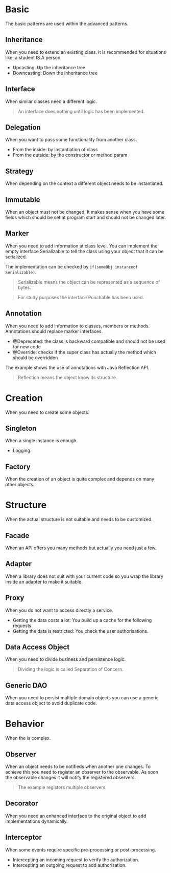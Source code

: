 # Basic
The basic patterns are used within the advanced patterns.

## Inheritance
When you need to extend an existing class. It is recommended for situations like: a student IS A person.

* Upcasting: Up the inheritance tree
* Downcasting: Down the inheritance tree

## Interface
When similar classes need a different logic.

> An interface does nothing until logic has been implemented.

## Delegation
When you want to pass some functionality from another class.

* From the inside: by instantiation of class
* From the outside: by the constructor or method param

## Strategy
When depending on the context a different object needs to be instantiated.

## Immutable
When an object must not be changed. It makes sense when you have some fields which should be set at program start and should not be changed later.

## Marker
When you need to add information at class level. You can implement the empty interface Serializable to tell the class using your object that it can be serialized.

The implementation can be checked by `if(someObj instanceof Serializable)`.
 
> Serializable means the object can be represented as a sequence of bytes.

> For study purposes the interface Punchable has been used.

## Annotation
When you need to add information to classes, members or methods. Annotations should replace marker interfaces.

* @Deprecated: the class is backward compatible and should not be used for new code
* @Override: checks if the super class has actually the method which should be overridden

The example shows the use of annotations with Java Reflection API.

> Reflection means the object know its structure.

# Creation
When you need to create some objects.

## Singleton
When a single instance is enough.

* Logging. 

## Factory
When the creation of an object is quite complex and depends on many other objects.

# Structure
When the actual structure is not suitable and needs to be customized.

## Facade
When an API offers you many methods but actually you need just a few.

## Adapter
When a library does not suit with your current code so you wrap the library inside an adapter to make it suitable.

## Proxy
When you do not want to access directly a service.

* Getting the data costs a lot: You build up a cache for the following requests.
* Getting the data is restricted: You check the user authorisations.

## Data Access Object
When you need to divide business and persistence logic.

> Dividing the logic is called Separation of Concern.

## Generic DAO
When you need to persist multiple domain objects you can use a generic data access object to avoid duplicate code.

# Behavior
When the is complex.

## Observer
When an object needs to be notifieds when another one changes. To achieve this you need to register an observer to the observable. As soon the observable changes it will notify the registered observers.

> The example registers multiple observers

## Decorator
When you need an enhanced interface to the original object to add implementations dynamically.

## Interceptor
When some events require specific pre-processing or post-processing.

* Intercepting an incoming request to verify the authorization.
* Intercepting an outgoing request to add authorisation.
